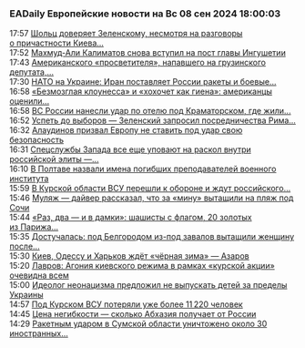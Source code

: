 <h3>EADaily Европейские новости на Вс 08 сен 2024 18:00:03</h3>
<div class="rssn table">
  <span class="smaller gray hspace">17:57</span>
  <a class="nodecor" href="https://eadaily.com/ru/news/2024/09/08/sholc-doveryaet-zelenskomu-nesmotrya-na-razgovory-o-prichastnosti-kieva-k-podryvu-sp">Шольц доверяет Зеленскому, несмотря на разговоры о причастности Киева...</a>
</div>
<div class="rssn table">
  <span class="smaller gray hspace">17:52</span>
  <a class="nodecor" href="https://eadaily.com/ru/news/2024/09/08/mahmud-ali-kalimatov-snova-vstupil-na-post-glavy-ingushetii">Махмуд-Али Калиматов снова вступил на пост главы Ингушетии</a>
</div>
<div class="rssn table">
  <span class="smaller gray hspace">17:43</span>
  <a class="nodecor" href="https://eadaily.com/ru/news/2024/09/08/amerikanskogo-prosvetitelya-napavshego-na-gruzinskogo-deputata-nazvali-fashistom">Американского «просветителя», напавшего на грузинского депутата,...</a>
</div>
<div class="rssn table">
  <span class="smaller gray hspace">17:30</span>
  <a class="nodecor" href="https://eadaily.com/ru/news/2024/09/08/nato-na-ukraine-iran-postavlyaet-rossii-rakety-i-boevye-bespilotniki-ardestani">НАТО на Украине: Иран поставляет России ракеты и боевые...</a>
</div>
<div class="rssn table">
  <span class="smaller gray hspace">16:58</span>
  <a class="nodecor" href="https://eadaily.com/ru/news/2024/09/08/bezmozglaya-klounessa-i-hohochet-kak-giena-amerikancy-ocenili-kreaturu-putina">«Безмозглая клоунесса» и «хохочет как гиена»: американцы оценили...</a>
</div>
<div class="rssn table">
  <span class="smaller gray hspace">16:58</span>
  <a class="nodecor" href="https://eadaily.com/ru/news/2024/09/08/vs-rossii-nanesli-udar-po-otelyu-pod-kramatorskom-gde-zhili-sterilizatory-zhivotnyh">ВС России нанесли удар по отелю под Краматорском, где жили...</a>
</div>
<div class="rssn table">
  <span class="smaller gray hspace">16:52</span>
  <a class="nodecor" href="https://eadaily.com/ru/news/2024/09/08/uspet-do-vyborov-zelenskiy-zaprosil-posrednichestva-rima-v-peregovorah-s-ssha">Успеть до выборов — Зеленский запросил посредничества Рима...</a>
</div>
<div class="rssn table">
  <span class="smaller gray hspace">16:32</span>
  <a class="nodecor" href="https://eadaily.com/ru/news/2024/09/08/alaudinov-prizval-evropu-ne-stavit-pod-udar-svoyu-bezopasnost">Алаудинов призвал Европу не ставить под удар свою безопасность</a>
</div>
<div class="rssn table">
  <span class="smaller gray hspace">16:31</span>
  <a class="nodecor" href="https://eadaily.com/ru/news/2024/09/08/specsluzhby-zapada-vse-eshche-upovayut-na-raskol-vnutri-rossiyskoy-elity-ft">Спецслужбы Запада все еще уповают на раскол внутри российской элиты —...</a>
</div>
<div class="rssn table">
  <span class="smaller gray hspace">16:10</span>
  <a class="nodecor" href="https://eadaily.com/ru/news/2024/09/08/v-poltave-nazvali-imena-pogibshih-prepodavateley-voennogo-instituta">В Полтаве назвали имена погибших преподавателей военного института</a>
</div>
<div class="rssn table">
  <span class="smaller gray hspace">15:59</span>
  <a class="nodecor" href="https://eadaily.com/ru/news/2024/09/08/v-kurskoy-oblasti-vsu-pereshli-k-oborone-i-zhdut-rossiyskogo-kontrnastupleniya-melnik">В Курской области ВСУ перешли к обороне и ждут российского...</a>
</div>
<div class="rssn table">
  <span class="smaller gray hspace">15:46</span>
  <a class="nodecor" href="https://eadaily.com/ru/news/2024/09/08/mulyazh-dayver-rasskazal-chto-za-minu-vytashchili-na-plyazh-pod-sochi">Муляж — дайвер рассказал, что за «мину» вытащили на пляж под Сочи</a>
</div>
<div class="rssn table">
  <span class="smaller gray hspace">15:44</span>
  <a class="nodecor" href="https://eadaily.com/ru/news/2024/09/08/raz-dva-i-v-damki-shashisty-s-flagom-20-zolotyh-iz-parizha-i-slovackie-kozly">«Раз, два — и в дамки»: шашисты с флагом, 20 золотых из Парижа...</a>
</div>
<div class="rssn table">
  <span class="smaller gray hspace">15:35</span>
  <a class="nodecor" href="https://eadaily.com/ru/news/2024/09/08/dostuchalas-pod-belgorodom-iz-pod-zavalov-vytashchili-zhenshchinu-posle-obstrela-vsu">Достучалась: под Белгородом из-под завалов вытащили женщину после...</a>
</div>
<div class="rssn table">
  <span class="smaller gray hspace">15:30</span>
  <a class="nodecor" href="https://eadaily.com/ru/news/2024/09/08/kiev-odessu-i-harkov-zhdyot-chyornaya-zima-azarov">Киев, Одессу и Харьков ждёт «чёрная зима» — Азаров</a>
</div>
<div class="rssn table">
  <span class="smaller gray hspace">15:20</span>
  <a class="nodecor" href="https://eadaily.com/ru/news/2024/09/08/lavrov-agoniya-kievskogo-rezhima-v-ramkah-kurskoy-akcii-ochevidna-vsem">Лавров: Агония киевского режима в рамках «курской акции» очевидна всем</a>
</div>
<div class="rssn table">
  <span class="smaller gray hspace">15:00</span>
  <a class="nodecor" href="https://eadaily.com/ru/news/2024/09/08/ideolog-neonacizma-predlozhil-ne-vypuskat-detey-za-predely-ukrainy">Идеолог неонацизма предложил не выпускать детей за пределы Украины</a>
</div>
<div class="rssn table">
  <span class="smaller gray hspace">14:57</span>
  <a class="nodecor" href="https://eadaily.com/ru/news/2024/09/08/pod-kurskom-vsu-poteryali-uzhe-bolee-11-220-chelovek">Под Курском ВСУ потеряли уже более 11 220 человек</a>
</div>
<div class="rssn table">
  <span class="smaller gray hspace">14:45</span>
  <a class="nodecor" href="https://eadaily.com/ru/news/2024/09/08/cena-negibkosti-skolko-abhaziya-poluchaet-ot-rossii">Цена негибкости — сколько Абхазия получает от России</a>
</div>
<div class="rssn table">
  <span class="smaller gray hspace">14:29</span>
  <a class="nodecor" href="https://eadaily.com/ru/news/2024/09/08/raketnym-udarom-v-sumskoy-oblasti-unichtozheno-okolo-30-inostrannyh-naemnikov">Ракетным ударом в Сумской области уничтожено около 30 иностранных...</a>
</div>